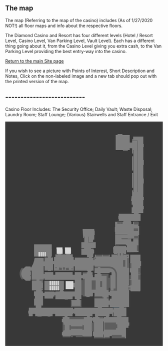 ## The map

The map (Referring to the map of the casino) includes (As of 1/27/2020 NOT!) all floor maps and info about the respective floors.

The Diamond Casino and Resort has four different levels (Hotel / Resort Level, Casino Level, Van Parking Level, Vault Level). Each has a different thing going about it, from the Casino Level giving you extra cash, to the Van Parking Level providing the best entry-way into the casino.

[Return to the main Site page](https://reddey.github.io/dchelp/)

If you wish to see a picture with Points of Interest, Short Description and Notes, Click on the non-labeled image and a new tab should pop out with the printed version of the map.

## --------------------------

Casino Floor
Includes: The Security Office; Daily Vault; Waste Disposal; Laundry Room; Staff Lounge; (Various) Stairwells and Staff Entrance / Exit

[![Image](https://github.com/Reddey/dchelp/blob/master/maps/images/Complete%20Casino%20Level.png?raw=true)](https://reddey.github.io/dchelp/maps/cld "Click on the image to open the Detailed Printed Version")

